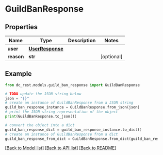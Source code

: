 # GuildBanResponse


## Properties

Name | Type | Description | Notes
------------ | ------------- | ------------- | -------------
**user** | [**UserResponse**](UserResponse.md) |  | 
**reason** | **str** |  | [optional] 

## Example

```python
from dc_rest.models.guild_ban_response import GuildBanResponse

# TODO update the JSON string below
json = "{}"
# create an instance of GuildBanResponse from a JSON string
guild_ban_response_instance = GuildBanResponse.from_json(json)
# print the JSON string representation of the object
print(GuildBanResponse.to_json())

# convert the object into a dict
guild_ban_response_dict = guild_ban_response_instance.to_dict()
# create an instance of GuildBanResponse from a dict
guild_ban_response_from_dict = GuildBanResponse.from_dict(guild_ban_response_dict)
```
[[Back to Model list]](../README.md#documentation-for-models) [[Back to API list]](../README.md#documentation-for-api-endpoints) [[Back to README]](../README.md)



